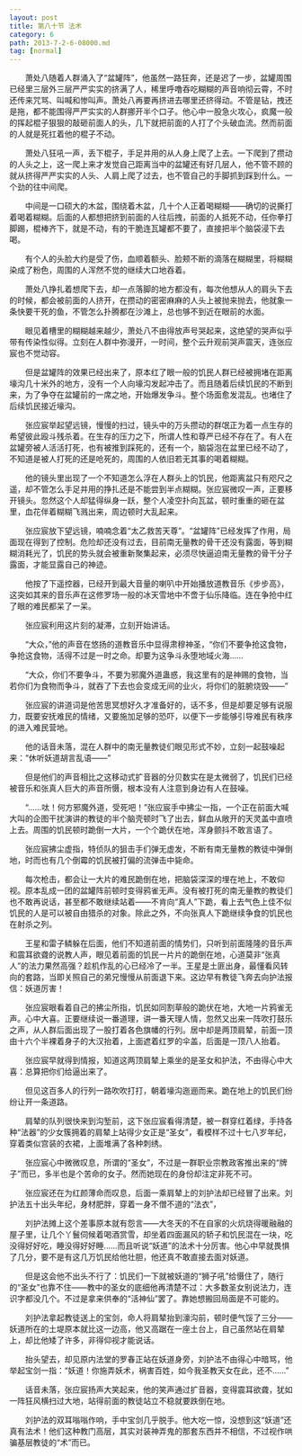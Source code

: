 ```yaml
---
layout: post
title: 第八十节 法术
category: 6
path: 2013-7-2-6-08000.md
tag: [normal]
---
```


　　萧处八随着人群涌入了“盆罐阵”，他虽然一路狂奔，还是迟了一步，盆罐周围已经里三层外三层严严实实的挤满了人，稀里呼噜吞吃糊糊的声音响彻云霄，不时还传来咒骂、叫喊和惨叫声。萧处八再要再挤进去哪里还挤得动。不管是钻，拽还是拖，都不能围得严严实实的人群挪开半个口子。他心中一股急火攻心，疯魔一般的挥起棍子狠狠的敲砸前面人的头，几下就把前面的人打了个头破血流。然而前面的人就是死扛着他的棍子不动。

　　萧处八狂吼一声，丢下棍子，手足并用的从人身上爬了上去。一下爬到了攒动的人头之上，这一爬上来才发觉自己距离当中的盆罐还有好几层人，他不管不顾的就从挤得严严实实的人头、人肩上爬了过去，也不管自己的手脚抓到踩到什么。一个劲的往中间爬。

　　中间是一口硕大的木盆，围绕着木盆，几十个人正着喝糊糊——确切的说撕打着喝着糊糊。后面的人都想把挤到前面的人往后拽，前面的人抵死不动，任你拳打脚踢，棍棒齐下，就是不动，有的干脆连瓦罐都不要了，直接把半个脑袋浸下去喝。

　　有个人的头脸大约是受了伤，血顺着额头、脸颊不断的滴落在糊糊里，将糊糊染成了粉色，周围的人浑然不觉的继续大口地吞着。

　　萧处八挣扎着想爬下去，却一点落脚的地方都没有，每次他想从人的肩头下去的时候，都会被前面的人挤开，在攒动的密密麻麻的人头上被抛来抛去，他就象一条快要干死的鱼，不管怎么扑腾都在沙滩上，总也够不到近在眼前的水面。

　　眼见着槽里的糊糊越来越少，萧处八不由得放声号哭起来，这绝望的哭声似乎带有传染性似得。立刻在人群中弥漫开，一时间，整个云升观前哭声震天，连张应宸也不觉动容。

　　但是盆罐阵的效果已经出来了，原本红了眼一般的饥民人群已经被拥堵在距离壕沟几十米外的地方，没有一个人向壕沟发起冲击了。而且随着后续饥民的不断到来，为了争夺在盆罐前的一席之地，开始爆发争斗。整个场面愈发混乱。也堵住了后续饥民接近壕沟。

　　张应宸举起望远镜，慢慢的扫过，镜头中的万头攒动的群氓正为着一点生存的希望彼此殴斗残杀着。在生存的压力之下，所谓人性和尊严已经不存在了。有人在盆罐旁被人活活打死，也有被推到踩死的，还有一个，脑袋泡在盆里已经不动了，不知道是被人打死的还是呛死的，周围的人依旧若无其事的喝着糊糊。

　　他的镜头里出现了一个不知道怎么浮在人群头上的饥民，他距离盆只有咫尺之遥，却不管怎么手足并用的挣扎还是不能尝到半点糊糊。张应宸微叹一声，正要移开镜头。忽然这个人却猛得纵身一跃，整个人凌空扑向瓦盆，顿时重重的砸在盆里，血花伴着糊糊飞溅出来，周边顿时大乱起来。

　　张应宸放下望远镜，喃喃念着“太乙救苦天尊”。“盆罐阵”已经发挥了作用，局面现在得到了控制。危险却还没有过去，目前南无量教的骨干还没有露面，等到糊糊消耗光了，饥民的势头就会被重新聚集起来，必须尽快逼迫南无量教的骨干分子露面，才能显露自己的神迹。

　　他按了下遥控器，已经开到最大音量的喇叭中开始播放道教音乐《步步高》，这突如其来的音乐声在这修罗场一般的冰天雪地中不啻于仙乐降临。连在争抢中红了眼的难民都呆了一呆。

　　张应宸利用这片刻的凝滞，立刻开始讲话。

　　“大众，”他的声音在悠扬的道教音乐中显得肃穆神圣，“你们不要争抢这食物，争抢这食物，活得不过是一时之命。却要为这争斗永堕地域火海……

　　“大众，你们不要争斗，不要为邪魔外道蛊惑，我这里有的是神赐的食物，当若你们为食物而争斗，就吞了下去也会变成无间的业火，将你们的脏腑烧毁——”

　　张应宸的讲道词是他苦思冥想好久才准备好的，话不多，但是却要足够有说服力，既要安抚难民的情绪，又要施加足够的恐吓，以便下一步能够引导难民有秩序的进入难民营地。

　　他的话音未落，混在人群中的南无量教徒们眼见形式不妙，立刻一起鼓噪起来：“休听妖道胡言乱语——”

　　但是他们的声音相比之这移动式扩音器的分贝数实在是太微弱了，饥民们已经被音乐和张真人巨大的声音所慑，根本没有人注意到身边有人在鼓噪。

　　“……呔！何方邪魔外道，受死吧！”张应宸手中拂尘一指，一个正在前面大喊大叫的企图干扰演讲的教徒的半个脑壳顿时飞了出去，鲜血从敞开的天灵盖中直喷上去。周围的饥民顿时跪倒一大片，一个个跪伏在地，浑身颤抖不敢言语了。

　　张应宸拂尘虚指，特侦队的狙击手们弹无虚发，不断有南无量教的教徒中弹倒地，时而也有几个倒霉的饥民被打偏的流弹击中毙命。

　　每次枪击，都会让一大片的难民跪倒在地，把脑袋深深的埋在地上，不敢仰视。原本乱成一团的盆罐阵前顿时变得鸦雀无声。没有被打死的南无量教的教徒们也不敢再说话，甚至都不敢继续站着——不肯向“真人”下跪，看上去气色上佳不似饥民的人是可以被自由猎杀的对象。除此之外，不向张真人下跪继续争食的饥民也在射杀之列。

　　王星和雷子鳞躲在后面，他们不知道前面的情势们，只听到前面隆隆的音乐声和震耳欲聋的说教人声，眼见着前面的饥民一片片的跪倒在地，心道莫非“张真人”的法力果然高强？趁机作乱的心已经冷了一半。王星是土匪出身，最懂看风转向的套路，当即关照自己的弟兄慢慢从前面退下来。这边早有教徒飞奔去向护法报信：妖道厉害！

　　张应宸眼看着自己的拂尘所指，饥民如同割草般的跪伏在地，大地一片鸦雀无声。心中大喜。正要继续说一番道理，讲一番天理人情，忽然又出来一阵吹打鼓乐之声，从人群后面出现了一股打着各色旗幡的行列。居中却是两顶肩辇，前面一顶由十六个半裸着身子的大汉抬着，上面遮着红罗的伞盖，后面是一顶八人抬着。

　　张应宸早就得到情报，知道这两顶肩辇上乘坐的是圣女和护法，不由得心中大喜：总算把你们给逼出来了。

　　但见这百多人的行列一路吹吹打打，朝着壕沟迤逦而来。跪在地上的饥民们纷纷让开一条道路。

　　肩辇的队列很快来到沟堑前，这下张应宸看得清楚，被一群穿红着绿，手持各种“法器”的少女簇拥着的肩辇上站得少女正是“圣女”，看模样不过十七八岁年纪，穿着类似宫装的衣裙，上面堆满了各种刺绣。

　　张应宸心中微微叹息，所谓的“圣女”，不过是一群职业宗教政客推出来的“牌子”而已，多半也是个苦命的女子。然而她现在的身份却注定非死不可。

　　张应宸还在为红颜薄命而叹息，后面一乘肩辇上的刘护法却已经冒了出来。刘护法五十出头年纪，身材肥胖，穿着一身不僧不道的“法衣”，

　　刘护法摊上这个差事原本就有怨言——大冬天的不在自家的火炕烧得暖融融的屋子里，让几个丫鬟伺候着喝酒赏雪，却坐着四面漏风的轿子和饥民混在一块，吃没得好好吃，睡没得好好睡……而且听说“妖道”的法术十分厉害。他心中早就畏惧了几分，要不是有这几万饥民给他壮胆，他还真不敢直接去面对妖道。

　　但是这会他不出头不行了：饥民们一下就被妖道的“狮子吼”给慑住了，随行的“圣女”也靠不住——教中的圣女的底细他再清楚不过：大多数圣女别说法力，连识字都没几个。不过是拿来供奉的“活神仙”罢了。靠她想搬回局面是不可能的。

　　刘护法拿起教徒送上的宝剑，命人将肩辇抬到濠沟前，顿时便气馁了三分——妖道所在的土堤原本就比这一边高，他又高踞在一座土台上，自己虽然站在肩辇上，却比他矮了许多，非得仰视才能说话。

　　抬头望去，却见原内法堂的罗春正站在妖道身旁，刘护法不由得心中暗骂，他举起宝剑一指：“妖道！你施弄妖术，祸害百姓，如今我圣教天女在此，还不……”

　　话音未落，张应宸扬声大笑起来，他的笑声通过扩音器，变得震耳欲聋，犹如一阵狂风横扫过大地，站得前面的教徒站立不稳就要跌倒在地。

　　刘护法的双耳嗡嗡作响，手中宝剑几乎脱手。他大吃一惊，没想到这“妖道”还真有法术！他们这种教门高层，其实对装神弄鬼的那套东西并不相信，不过视作哄骗基层教徒的“术”而已。
